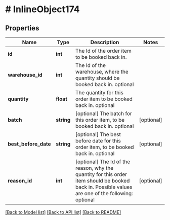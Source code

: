 # # InlineObject174

## Properties

Name | Type | Description | Notes
------------ | ------------- | ------------- | -------------
**id** | **int** | The Id of the order item to be booked back in. | 
**warehouse_id** | **int** | The Id of the warehouse, where the quantity should be booked back in. optional | 
**quantity** | **float** | The quantity for this order item to be booked back in. optional | 
**batch** | **string** | [optional] The batch for this order item, to be booked back in. optional | [optional] 
**best_before_date** | **string** | [optional] The best before date for this order item, to be booked back in. optional | [optional] 
**reason_id** | **int** | [optional] The Id of the reason, why the quantity for this order item should be booked back in. Possible values are one of the following: optional | [optional] 

[[Back to Model list]](../../README.md#documentation-for-models) [[Back to API list]](../../README.md#documentation-for-api-endpoints) [[Back to README]](../../README.md)


